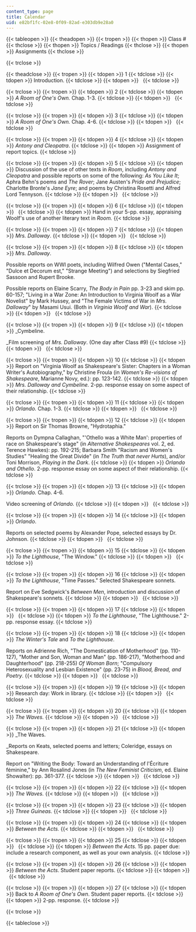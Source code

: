 ```yaml
---
content_type: page
title: Calendar
uid: e82bf1fc-02e8-0f09-82ad-e303db9e28a0
---
```


{{< tableopen >}}
{{< theadopen >}}
{{< tropen >}}
{{< thopen >}}
Class #
{{< thclose >}}
{{< thopen >}}
Topics / Readings
{{< thclose >}}
{{< thopen >}}
Assignments
{{< thclose >}}

{{< trclose >}}

{{< theadclose >}}
{{< tropen >}}
{{< tdopen >}}
1
{{< tdclose >}}
{{< tdopen >}}
Introduction.
{{< tdclose >}}
{{< tdopen >}}
 
{{< tdclose >}}

{{< trclose >}}
{{< tropen >}}
{{< tdopen >}}
2
{{< tdclose >}}
{{< tdopen >}}
_A Room of One's Own._ Chap. 1-3.
{{< tdclose >}}
{{< tdopen >}}
 
{{< tdclose >}}

{{< trclose >}}
{{< tropen >}}
{{< tdopen >}}
3
{{< tdclose >}}
{{< tdopen >}}
_A Room of One's Own._ Chap. 4-6.
{{< tdclose >}}
{{< tdopen >}}
 
{{< tdclose >}}

{{< trclose >}}
{{< tropen >}}
{{< tdopen >}}
4
{{< tdclose >}}
{{< tdopen >}}
_Antony and Cleopatra_.
{{< tdclose >}}
{{< tdopen >}}
Assignment of report topics.
{{< tdclose >}}

{{< trclose >}}
{{< tropen >}}
{{< tdopen >}}
5
{{< tdclose >}}
{{< tdopen >}}
Discussion of the use of other texts in _Room_, including _Antony and Cleopatra_ and possible reports on some of the following: _As You Like It_; Aphra Behn's poems and _The Rover_; Jane Austen's _Pride and Prejudice_; Charlotte Bronte's _Jane Eyre_; and poems by Christina Rosetti and Alfred Lord Tennyson.
{{< tdclose >}}
{{< tdopen >}}
 
{{< tdclose >}}

{{< trclose >}}
{{< tropen >}}
{{< tdopen >}}
6
{{< tdclose >}}
{{< tdopen >}}
 
{{< tdclose >}}
{{< tdopen >}}
Hand in your 5-pp. essay, appraising Woolf's use of another literary text in _Room._
{{< tdclose >}}

{{< trclose >}}
{{< tropen >}}
{{< tdopen >}}
7
{{< tdclose >}}
{{< tdopen >}}
_Mrs. Dalloway_.
{{< tdclose >}}
{{< tdopen >}}
 
{{< tdclose >}}

{{< trclose >}}
{{< tropen >}}
{{< tdopen >}}
8
{{< tdclose >}}
{{< tdopen >}}
_Mrs. Dalloway_.  
  
Possible reports on WWI poets, including Wilfred Owen ("Mental Cases," "Dulce et Decorum est," "Strange Meeting") and selections by Siegfried Sassoon and Rupert Brooke.  
  
Possible reports on Elaine Scarry, _The Body in Pain_ pp. 3-23 and skim pp. 60-157; "Living in a War Zone: An Introduction to Virginia Woolf as a War Novelist" by Mark Hussey, and "The Female Victims of War in _Mrs. Dalloway_" by Masami Usui. (Both in _Virginia Woolf and War_).
{{< tdclose >}}
{{< tdopen >}}
 
{{< tdclose >}}

{{< trclose >}}
{{< tropen >}}
{{< tdopen >}}
9
{{< tdclose >}}
{{< tdopen >}}
_Cymbeline.  
  
_Film screening of _Mrs. Dalloway_. (One day after Class #9)
{{< tdclose >}}
{{< tdopen >}}
 
{{< tdclose >}}

{{< trclose >}}
{{< tropen >}}
{{< tdopen >}}
10
{{< tdclose >}}
{{< tdopen >}}
Report on "Virginia Woolf as Shakespeare's Sister: Chapters in a Woman Writer's Autobiography," by Christine Froula (in _Women's Re-visions of Shakespeare_, Marianne Novy, ed.): pp. 123-142.
{{< tdclose >}}
{{< tdopen >}}
_Mrs. Dalloway and Cymbeline._ 2-pp. response essay on some aspect of their relationship.
{{< tdclose >}}

{{< trclose >}}
{{< tropen >}}
{{< tdopen >}}
11
{{< tdclose >}}
{{< tdopen >}}
_Orlando._ Chap. 1-3.
{{< tdclose >}}
{{< tdopen >}}
 
{{< tdclose >}}

{{< trclose >}}
{{< tropen >}}
{{< tdopen >}}
12
{{< tdclose >}}
{{< tdopen >}}
Report on Sir Thomas Browne, "Hydrotaphia."  
  
Reports on Dympna Callaghan, "'Othello was a White Man': properties of race on Shakespeare's stage" (in _Alternative Shakespeares_ vol. 2, ed. Terence Hawkes): pp. 192-215; Barbara Smith "Racism and Women's Studies" "Healing the Great Divide" (in _The Truth that never Hurts_), and/or Toni Morrison, _Playing in the Dark_.
{{< tdclose >}}
{{< tdopen >}}
_Orlando and Othello_. 2-pp. response essay on some aspect of their relationship.
{{< tdclose >}}

{{< trclose >}}
{{< tropen >}}
{{< tdopen >}}
13
{{< tdclose >}}
{{< tdopen >}}
_Orlando._ Chap. 4-6.  
  
Video screening of _Orlando._
{{< tdclose >}}
{{< tdopen >}}
 
{{< tdclose >}}

{{< trclose >}}
{{< tropen >}}
{{< tdopen >}}
14
{{< tdclose >}}
{{< tdopen >}}
_Orlando_.  
  
Reports on selected poems by Alexander Pope, selected essays by Dr. Johnson.
{{< tdclose >}}
{{< tdopen >}}
 
{{< tdclose >}}

{{< trclose >}}
{{< tropen >}}
{{< tdopen >}}
15
{{< tdclose >}}
{{< tdopen >}}
_To the Lighthouse_, "The Window."
{{< tdclose >}}
{{< tdopen >}}
 
{{< tdclose >}}

{{< trclose >}}
{{< tropen >}}
{{< tdopen >}}
16
{{< tdclose >}}
{{< tdopen >}}
_To the Lighthouse_, "Time Passes." Selected Shakespeare sonnets.  
  
Report on Eve Sedgwick's _Between Men_, introduction and discussion of Shakespeare's sonnets.
{{< tdclose >}}
{{< tdopen >}}
 
{{< tdclose >}}

{{< trclose >}}
{{< tropen >}}
{{< tdopen >}}
17
{{< tdclose >}}
{{< tdopen >}}
 
{{< tdclose >}}
{{< tdopen >}}
_To the Lighthouse_, "The Lighthouse." 2-pp. response essay.
{{< tdclose >}}

{{< trclose >}}
{{< tropen >}}
{{< tdopen >}}
18
{{< tdclose >}}
{{< tdopen >}}
_The Winter's Tale_ and _To the Lighthouse_.  
  
Reports on Adrienne Rich, "The Domestication of Motherhood" (pp. 110-127), "Mother and Son, Woman and Man" (pp. 186-217), "Motherhood and Daughterhood" (pp. 218-255) _Of Woman Born_; "Compulsory Heterosexuality and Lesbian Existence" (pp. 23-75) in _Blood, Bread, and Poetry_.
{{< tdclose >}}
{{< tdopen >}}
 
{{< tdclose >}}

{{< trclose >}}
{{< tropen >}}
{{< tdopen >}}
19
{{< tdclose >}}
{{< tdopen >}}
Research day: Work in library.
{{< tdclose >}}
{{< tdopen >}}
 
{{< tdclose >}}

{{< trclose >}}
{{< tropen >}}
{{< tdopen >}}
20
{{< tdclose >}}
{{< tdopen >}}
_The Waves._
{{< tdclose >}}
{{< tdopen >}}
 
{{< tdclose >}}

{{< trclose >}}
{{< tropen >}}
{{< tdopen >}}
21
{{< tdclose >}}
{{< tdopen >}}
_The Waves.  
  
_Reports on Keats, selected poems and letters; Coleridge, essays on Shakespeare.  
  
Report on "Writing the Body: Toward an Understanding of l'Écriture féminine," by Ann Rosalind Jones (in _The New Feminist Criticism_, ed. Elaine Showalter): pp. 361-377.
{{< tdclose >}}
{{< tdopen >}}
 
{{< tdclose >}}

{{< trclose >}}
{{< tropen >}}
{{< tdopen >}}
22
{{< tdclose >}}
{{< tdopen >}}
_The Waves._
{{< tdclose >}}
{{< tdopen >}}
 
{{< tdclose >}}

{{< trclose >}}
{{< tropen >}}
{{< tdopen >}}
23
{{< tdclose >}}
{{< tdopen >}}
_Three Guineas._
{{< tdclose >}}
{{< tdopen >}}
 
{{< tdclose >}}

{{< trclose >}}
{{< tropen >}}
{{< tdopen >}}
24
{{< tdclose >}}
{{< tdopen >}}
_Between the Acts._
{{< tdclose >}}
{{< tdopen >}}
 
{{< tdclose >}}

{{< trclose >}}
{{< tropen >}}
{{< tdopen >}}
25
{{< tdclose >}}
{{< tdopen >}}
 
{{< tdclose >}}
{{< tdopen >}}
_Between the Acts._ 15 pp. paper due: include a research component, as well as your own analysis.
{{< tdclose >}}

{{< trclose >}}
{{< tropen >}}
{{< tdopen >}}
26
{{< tdclose >}}
{{< tdopen >}}
_Between the Acts_. Student paper reports.
{{< tdclose >}}
{{< tdopen >}}
 
{{< tdclose >}}

{{< trclose >}}
{{< tropen >}}
{{< tdopen >}}
27
{{< tdclose >}}
{{< tdopen >}}
Back to _A Room of One's Own_. Student paper reports.
{{< tdclose >}}
{{< tdopen >}}
2-pp. response.
{{< tdclose >}}

{{< trclose >}}

{{< tableclose >}}